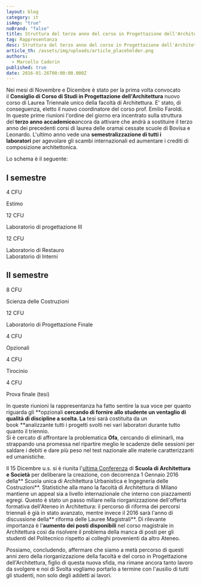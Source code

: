 ```yaml
---
layout: blog
category: it
isAmp: "true"
noBrand: "false"
title: Struttura del terzo anno del corso in Progettazione dell'Architettura
tag: Rappresentanza
desc: Struttura del terzo anno del corso in Progettazione dell'Architettura
article_th: /assets/img/uploads/article_placeholder.png
authors:
  - Marcello Cadorin
published: true
date: 2016-01-26T00:00:00.000Z
---
```


Nei mesi di Novembre e Dicembre è stato per la prima volta convocato il **Consiglio di Corso di Studi in Progettazione dell'Architettura** nuovo corso di Laurea Triennale unico della facoltà di Architettura. E' stato, di conseguenza, eletto il nuovo coordinatore del corso prof. Emilio Faroldi.   
In queste prime riunioni l'ordine del giorno era incentrato sulla struttura del **terzo anno accademico**ancora da attivare che andrà a sostituire il terzo anno dei precedenti corsi di laurea delle oramai cessate scuole di Bovisa e Leonardo. L'ultimo anno vede una **semestralizzazione di tutti i laboratori** per agevolare gli scambi internazionali ed aumentare i crediti di composizione architettonica.

Lo schema è il seguente:

I semestre
----------

4 CFU

Estimo

12 CFU

Laboratorio di progettazione III

12 CFU

Laboratorio di Restauro  
Laboratorio di Interni  

II semestre
-----------

8 CFU

Scienza delle Costruzioni

12 CFU

Laboratorio di Progettazione Finale

4 CFU

Opzionali

4 CFU

Tirocinio

4 CFU

Prova finale (tesi)

In queste riunioni la rappresentanza ha fatto sentire la sua voce per quanto riguarda gli **opzionali **cercando di fornire allo studente un ventaglio di qualità di discipline a scelta. La** tesi sarà costituita da un book **analizzante tutti i progetti svolti nei vari laboratori durante tutto quanto il triennio.  
Si è cercato di affrontare la problematica **Ofa**, cercando di eliminarli, ma strappando una promessa nel ripartire meglio le scadenze delle sessioni per saldare i debiti e dare più peso nel test nazionale alle materie caratterizzanti ed umanistiche.

Il 15 Dicembre u.s. si è riunita l'[ultima Conferenza](http://www.svoltastudenti.it/rappresentanza/scuole/architettura/conferenza-della-scuola-architettura-societa) di **Scuola di Architettura e Società** per deliberare la creazione, con decorrenza 1 Gennaio 2016 della** Scuola unica di Architettura Urbanistica e Ingegneria delle Costruzioni**. Statistiche alla mano la facoltà di Architettura di Milano mantiene un appeal sia a livello internazionale che interno con piazzamenti egregi. Questo è stato un passo miliare nella riorganizzazione dell'offerta formativa dell'Ateneo in Architettura: il percorso di riforma dei percorsi triennali è già in stato avanzato, mentre invece il 2016 sarà l'anno di discussione della** riforma delle Lauree Magistrali**. Di rilevante importanza è l'**aumento dei posti disponibili** nel corso magistrale in Architettura così da risolvere il problema della manca di posti per gli studenti del Politecnico rispetto ai colleghi provenienti da altro Ateneo.

Possiamo, concludendo, affermare che siamo a metà percorso di questi anni zero della riorganizzazione della facoltà e del corso in Progettazione dell'Architettura, figlio di questa nuova sfida, ma rimane ancora tanto lavoro da svolgere e noi di Svolta vogliamo portarlo a termine con l'ausilio di tutti gli studenti, non solo degli addetti ai lavori.
